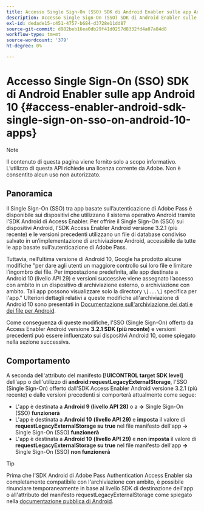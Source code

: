 ```yaml
---
title: Accesso Single Sign-On (SSO) SDK di Android Enabler sulle app Android 10
description: Accesso Single Sign-On (SSO) SDK di Android Enabler sulle app Android 10
exl-id: dedade15-c451-4757-b684-d3728e11dd87
source-git-commit: d982beb16ea0db29f41d0257d8332fd4a07a84d8
workflow-type: tm+mt
source-wordcount: '379'
ht-degree: 0%

---
```


# Accesso Single Sign-On (SSO) SDK di Android Enabler sulle app Android 10 {#access-enabler-android-sdk-single-sign-on-sso-on-android-10-apps}

>[!NOTE]
>
>Il contenuto di questa pagina viene fornito solo a scopo informativo. L’utilizzo di questa API richiede una licenza corrente da Adobe. Non è consentito alcun uso non autorizzato.

## Panoramica

Il Single Sign-On (SSO) tra app basate sull’autenticazione di Adobe Pass è disponibile sui dispositivi che utilizzano il sistema operativo Android tramite l’SDK Android di Access Enabler. Per offrire il Single Sign-On (SSO) sui dispositivi Android, l’SDK Access Enabler Android versione 3.2.1 (più recente) e le versioni precedenti utilizzano un file di database condiviso salvato in un’implementazione di archiviazione Android, accessibile da tutte le app basate sull’autenticazione di Adobe Pass.

Tuttavia, nell’ultima versione di Android 10, Google ha prodotto alcune modifiche &quot;per dare agli utenti un maggiore controllo sui loro file e limitare l’ingombro dei file. Per impostazione predefinita, alle app destinate a Android 10 (livello API 29) e versioni successive viene assegnato l’accesso con ambito in un dispositivo di archiviazione esterno, o archiviazione con ambito. Tali app possono visualizzare solo la directory `\[...\]` specifica per l&#39;app.&quot; Ulteriori dettagli relativi a queste modifiche all&#39;archiviazione di Android 10 sono presentati in [Documentazione sull&#39;archiviazione dei dati e dei file per Android](https://developer.android.com/training/data-storage/files/external-scoped).

Come conseguenza di queste modifiche, l&#39;SSO (Single Sign-On) offerto da Access Enabler Android versione **3.2.1 SDK (più recente)** e versioni precedenti può essere influenzato sui dispositivi Android 10, come spiegato nella sezione successiva.

## Comportamento

A seconda dell&#39;attributo del manifesto **[!UICONTROL target SDK level]** dell&#39;app o dell&#39;utilizzo di **android:requestLegacyExternalStorage**, l&#39;SSO (Single Sign-On) offerto dall&#39;SDK Access Enabler Android versione 3.2.1 (più recente) e dalle versioni precedenti si comporterà attualmente come segue:

- L&#39;app è destinata a **Android 9 (livello API 28)** o a **-\>** Single Sign-On (SSO) **funzionerà**
- L&#39;app è destinata a **Android 10** **(livello API 29)** e **imposta** il valore di **requestLegacyExternalStorage su true** nel file manifesto dell&#39;app **-\>** Single Sign-On (SSO) **funzionerà**
- L&#39;app è destinata a **Android 10** **(livello API 29)** e **non imposta** il valore di **requestLegacyExternalStorage su true** nel file manifesto dell&#39;app **-\>** Single Sign-On (SSO) **non funzionerà**

>[!TIP]
>
> Prima che l&#39;SDK Android di Adobe Pass Authentication Access Enabler sia completamente compatibile con l&#39;archiviazione con ambito, è possibile rinunciare temporaneamente in base al livello SDK di destinazione dell&#39;app o all&#39;attributo del manifesto requestLegacyExternalStorage come spiegato nella [documentazione pubblica di Android](https://developer.android.com/training/data-storage/files/external-scoped#opt-out-of-scoped-storage).
